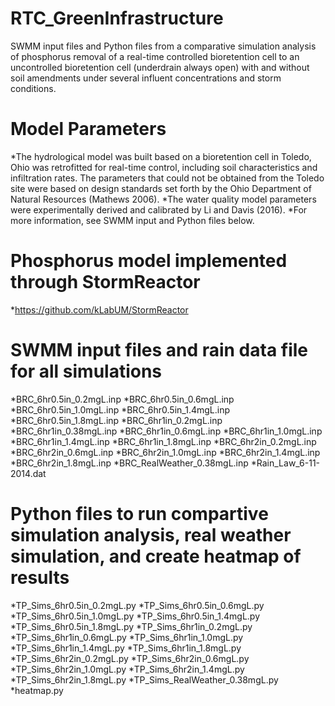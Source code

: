 # RTC_GreenInfrastructure
SWMM input files and Python files from a comparative simulation analysis of phosphorus removal of a real-time controlled bioretention cell to an uncontrolled bioretention cell (underdrain always open) with and without soil amendments under several influent concentrations and storm conditions.

# Model Parameters
*The hydrological model was built based on a bioretention cell in Toledo, Ohio was retrofitted for real-time control, including soil characteristics and infiltration rates. The parameters that could not be obtained from the Toledo site were based on design standards set forth by the Ohio Department of Natural Resources (Mathews 2006). 
*The water quality model parameters were experimentally derived and calibrated by Li and Davis (2016). 
*For more information, see SWMM input and Python files below.

# Phosphorus model implemented through StormReactor
*https://github.com/kLabUM/StormReactor

# SWMM input files and rain data file for all simulations
*BRC_6hr0.5in_0.2mgL.inp
*BRC_6hr0.5in_0.6mgL.inp
*BRC_6hr0.5in_1.0mgL.inp
*BRC_6hr0.5in_1.4mgL.inp
*BRC_6hr0.5in_1.8mgL.inp
*BRC_6hr1in_0.2mgL.inp
*BRC_6hr1in_0.38mgL.inp
*BRC_6hr1in_0.6mgL.inp
*BRC_6hr1in_1.0mgL.inp
*BRC_6hr1in_1.4mgL.inp
*BRC_6hr1in_1.8mgL.inp
*BRC_6hr2in_0.2mgL.inp
*BRC_6hr2in_0.6mgL.inp
*BRC_6hr2in_1.0mgL.inp
*BRC_6hr2in_1.4mgL.inp
*BRC_6hr2in_1.8mgL.inp
*BRC_RealWeather_0.38mgL.inp
*Rain_Law_6-11-2014.dat

# Python files to run compartive simulation analysis, real weather simulation, and create heatmap of results
*TP_Sims_6hr0.5in_0.2mgL.py
*TP_Sims_6hr0.5in_0.6mgL.py
*TP_Sims_6hr0.5in_1.0mgL.py
*TP_Sims_6hr0.5in_1.4mgL.py
*TP_Sims_6hr0.5in_1.8mgL.py
*TP_Sims_6hr1in_0.2mgL.py
*TP_Sims_6hr1in_0.6mgL.py
*TP_Sims_6hr1in_1.0mgL.py
*TP_Sims_6hr1in_1.4mgL.py
*TP_Sims_6hr1in_1.8mgL.py
*TP_Sims_6hr2in_0.2mgL.py
*TP_Sims_6hr2in_0.6mgL.py
*TP_Sims_6hr2in_1.0mgL.py
*TP_Sims_6hr2in_1.4mgL.py
*TP_Sims_6hr2in_1.8mgL.py
*TP_Sims_RealWeather_0.38mgL.py
*heatmap.py
